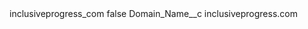 <?xml version="1.0" encoding="UTF-8"?>
<CustomMetadata xmlns="http://soap.sforce.com/2006/04/metadata" xmlns:xsi="http://www.w3.org/2001/XMLSchema-instance" xmlns:xsd="http://www.w3.org/2001/XMLSchema">
    <label>inclusiveprogress_com</label>
    <protected>false</protected>
    <values>
        <field>Domain_Name__c</field>
        <value xsi:type="xsd:string">inclusiveprogress.com</value>
    </values>
</CustomMetadata>
